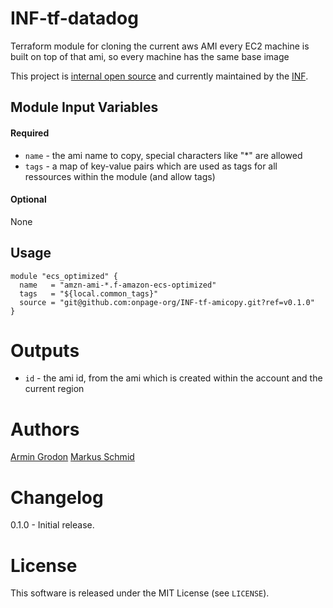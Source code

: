 INF-tf-datadog
===========

Terraform module for cloning the current aws AMI
every EC2 machine is built on top of that ami, so every machine has the same base image



This project is [internal open source](https://en.wikipedia.org/wiki/Inner_source)
and currently maintained by the [INF](https://github.com/orgs/onpage-org/teams/inf).

Module Input Variables
----------------------

#### Required
- `name` - the ami name to copy, special characters like "*" are allowed
- `tags` - a map of key-value pairs which are used as tags for all ressources within the module (and allow tags)

#### Optional
None

Usage
-----

```hcl
module "ecs_optimized" {
  name   = "amzn-ami-*.f-amazon-ecs-optimized"
  tags   = "${local.common_tags}"
  source = "git@github.com:onpage-org/INF-tf-amicopy.git?ref=v0.1.0"
}
```

Outputs
=======
- `id` - the ami id, from the ami which is created within the account and the current region

Authors
=======

[Armin Grodon](https://github.com/x4121)
[Markus Schmid](https://github.com/h0raz)

Changelog
=========
0.1.0 - Initial release.

License
=======

This software is released under the MIT License (see `LICENSE`).